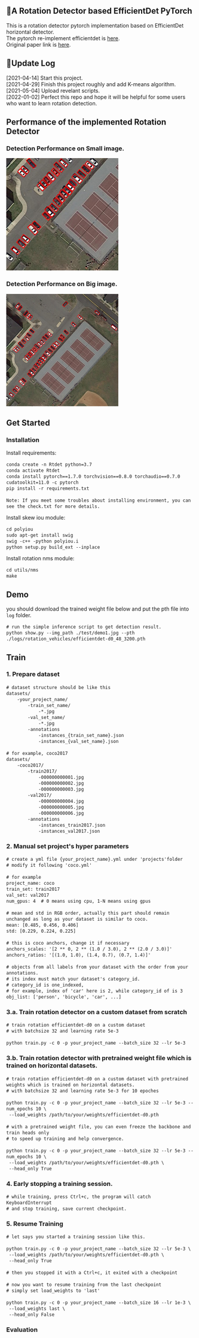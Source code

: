 ## :mega:A Rotation Detector based EfficientDet PyTorch  
This is a rotation detector pytorch implementation based on EfficientDet horizontal detector.  
The pytorch re-implement efficientdet is [here](https://github.com/zylo117/Yet-Another-EfficientDet-Pytorch).  
Original paper link is [here](https://arxiv.org/abs/1911.09070).
## :pushpin:Update Log  
[2021-04-14] Start this project.  
[2021-04-29] Finish this project roughly and add K-means algorithm.    
[2021-05-04] Upload revelant scripts.  
[2022-01-02] Perfect this repo and hope it will be helpful for some users who want to learn rotation detection.  
## Performance of the implemented Rotation Detector  
### Detection Performance on Small image.
<img src="https://github.com/HsLOL/Rotation-EfficientDet-D0/blob/master/pics/showresult.jpg" width="300" height="300"/>  

### Detection Performance on Big image. 
<img src="https://github.com/HsLOL/Rotation-EfficientDet-D0/blob/master/pics/Merged.jpg" width="300" height="300"/>  

## Get Started
### Installation  
Install requirements:
```
conda create -n Rtdet python=3.7  
conda activate Rtdet  
conda install pytorch==1.7.0 torchvision==0.8.0 torchaudio==0.7.0 cudatoolkit=11.0 -c pytorch
pip install -r requirements.txt  

Note: If you meet some troubles about installing environment, you can see the check.txt for more details.  
```
Install skew iou module:
```
cd polyiou
sudo apt-get install swig
swig -c++ -python polyiou.i
python setup.py build_ext --inplace
```
Install rotation nms module:
```
cd utils/nms
make
```
## Demo
you should download the trained weight file below and put the pth file into `log` folder.
```
# run the simple inference script to get detection result.
python show.py --img_path ./test/demo1.jpg --pth ./logs/rotation_vehicles/efficientdet-d0_48_3200.pth
```
## Train
### 1. Prepare dataset
```
# dataset structure should be like this
datasets/
    -your_project_name/
        -train_set_name/
            -*.jpg
        -val_set_name/
            -*.jpg
        -annotations
            -instances_{train_set_name}.json
            -instances_{val_set_name}.json

# for example, coco2017
datasets/
    -coco2017/
        -train2017/
            -000000000001.jpg
            -000000000002.jpg
            -000000000003.jpg
        -val2017/
            -000000000004.jpg
            -000000000005.jpg
            -000000000006.jpg
        -annotations
            -instances_train2017.json
            -instances_val2017.json
```
### 2. Manual set project's hyper parameters
```
# create a yml file {your_project_name}.yml under 'projects'folder
# modify it following 'coco.yml'

# for example
project_name: coco
train_set: train2017
val_set: val2017
num_gpus: 4  # 0 means using cpu, 1-N means using gpus

# mean and std in RGB order, actually this part should remain unchanged as long as your dataset is similar to coco.
mean: [0.485, 0.456, 0.406]
std: [0.229, 0.224, 0.225]

# this is coco anchors, change it if necessary
anchors_scales: '[2 ** 0, 2 ** (1.0 / 3.0), 2 ** (2.0 / 3.0)]'
anchors_ratios: '[(1.0, 1.0), (1.4, 0.7), (0.7, 1.4)]'

# objects from all labels from your dataset with the order from your annotations.
# its index must match your dataset's category_id.
# category_id is one_indexed,
# for example, index of 'car' here is 2, while category_id of is 3
obj_list: ['person', 'bicycle', 'car', ...]

```
### 3.a. Train rotation detector on a custom dataset from scratch
```
# train rotation efficientdet-d0 on a custom dataset
# with batchsize 32 and learning rate 5e-3

python train.py -c 0 -p your_project_name --batch_size 32 --lr 5e-3
```
### 3.b. Train rotation detector with pretrained weight file which is trained on horizontal datasets.
```
# train rotation efficientdet-d0 on a custom dataset with pretrained weights which is trained on horizontal datasets.
# with batchsize 32 and learning rate 5e-3 for 10 epoches

python train.py -c 0 -p your_project_name --batch_size 32 --lr 5e-3 --num_epochs 10 \
 --load_weights /path/to/your/weights/efficientdet-d0.pth

# with a pretrained weight file, you can even freeze the backbone and train heads only
# to speed up training and help convergence.

python train.py -c 0 -p your_project_name --batch_size 32 --lr 5e-3 --num_epochs 10 \
 --load_weights /path/to/your/weights/efficientdet-d0.pth \
 --head_only True
```
### 4. Early stopping a training session.
```
# while training, press Ctrl+c, the program will catch KeyboardInterrupt
# and stop training, save current checkpoint.
```
### 5. Resume Training
```
# let says you started a training session like this.

python train.py -c 0 -p your_project_name --batch_size 32 --lr 5e-3 \
 --load_weights /path/to/your/weights/efficientdet-d0.pth \
 --head_only True

# then you stopped it with a Ctrl+c, it exited with a checkpoint

# now you want to resume training from the last checkpoint
# simply set load_weights to 'last'

python train.py -c 0 -p your_project_name --batch_size 16 --lr 1e-3 \
 --load_weights last \
 --head_only False
```
### Evaluation
```
```

